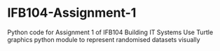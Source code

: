 # IFB104-Assignment-1
Python code for Assignment 1 of IFB104 Building IT Systems
Use Turtle graphics python module to represent randomised datasets visually
